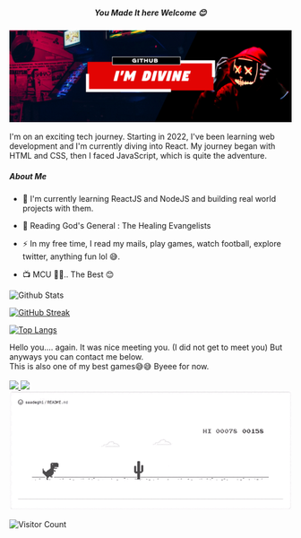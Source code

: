 <h5> <center>You Made It here Welcome 😊<center> </h5>
 
![wow](code.png "Title")

<p font-size='24px'>
I'm on an exciting tech journey. Starting in 2022, I've been learning web development and I'm currently diving into React. My journey began with HTML and CSS, then I faced JavaScript, which is quite the adventure. 
</p>

##### About Me

- :telescope: I'm currently learning ReactJS and NodeJS and building real world projects with them.

- :book: Reading God's General : The Healing Evangelists

- :zap: In my free time, I read my mails, play games, watch football,
  explore twitter, anything fun lol 😅.
- :tv: MCU 🍿🍿.. The Best 😊

![Github Stats](https://github-readme-stats.vercel.app/api?username=divineamunega)

[![GitHub Streak](https://streak-stats.demolab.com/?user=divineamunega)](https://git.io/streak-stats)

[![Top Langs](https://github-readme-stats.vercel.app/api/top-langs/?username=divineamunega)](https://github.com/divineamunega/github-readme-stats)

<p>
Hello you.... again. It was nice meeting you. (I did not get to meet you) But anyways you can contact me below. 
<br>
This is also one of my best games😅😅 
Byeee for now.
<br>
<br>

<a href='https://x.com/divinamunega'>
<img src="https://img.shields.io/badge/Twitter-1DA1F2?style=for-the-badge&logo=twitter&logoColor=white">
</a>

<a href='https://www.linkedin.com/in/divine-amunega-111ss/'>
<img src="https://img.shields.io/badge/LinkedIn-0077B5?style=for-the-badge&logo=linkedin&logoColor=white">
</a>
<img src ="./jump.gif">
</p>

![Visitor Count](https://profile-counter.glitch.me/divineamunega/count.svg)
